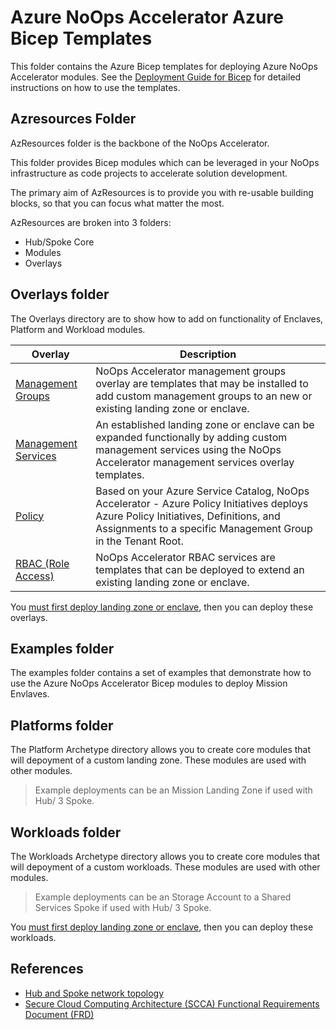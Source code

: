 # Azure NoOps Accelerator Azure Bicep Templates

This folder contains the Azure Bicep templates for deploying Azure NoOps Accelerator modules. See the [Deployment Guide for Bicep](../bicep/examples/deployment-guide-bicep.md) for detailed instructions on how to use the templates.

## Azresources Folder

AzResources folder is the backbone of the NoOps Accelerator.

This folder provides Bicep modules which can be leveraged in your NoOps infrastructure as code projects to accelerate solution development.

The primary aim of AzResources is to provide you with re-usable building blocks, so that you can focus what matter the most.

AzResources are broken into 3 folders:

- Hub/Spoke Core
- Modules
- Overlays

## Overlays folder

The Overlays directory are to show how to add on functionality of Enclaves, Platform and Workload modules.

| Overlay | Description |
| ------- | ----------- |
| [Management Groups](./overlays/management-groups/readme.md) | NoOps Accelerator management groups overlay are templates that may be installed to add custom management groups to an new or existing landing zone or enclave. |
| [Management Services](./overlays/management-services/readme.md) | An established landing zone or enclave can be expanded functionally by adding custom management services using the NoOps Accelerator management services overlay templates. |
| [Policy](./overlays/policy/readme.md) | Based on your Azure Service Catalog, NoOps Accelerator - Azure Policy Initiatives deploys Azure Policy Initiatives, Definitions, and Assignments to a specific Management Group in the Tenant Root. |
| [RBAC (Role Access)](./overlays/roles/readme.md) | NoOps Accelerator RBAC services are templates that can be deployed to extend an existing landing zone or enclave. |

You [must first deploy landing zone or enclave](../../docs/wiki/archetypes/Platform/authoring-guide.md), then you can deploy these overlays.

## Examples folder

The examples folder contains a set of examples that demonstrate how to use the Azure NoOps Accelerator Bicep modules to deploy Mission Envlaves.

## Platforms folder

The Platform Archetype directory allows you to create core modules that will depoyment of a custom landing zone. These modules are used with other modules.

>Example deployments can be an Mission Landing Zone if used with Hub/ 3 Spoke.

## Workloads folder

The Workloads Archetype directory allows you to create core modules that will depoyment of a custom workloads. These modules are used with other modules.

>Example deployments can be an Storage Account to a Shared Services Spoke if used with Hub/ 3 Spoke.

You [must first deploy landing zone or enclave](../../docs/wiki/archetypes/Platform/authoring-guide.md), then you can deploy these workloads.

## References

* [Hub and Spoke network topology](https://docs.microsoft.com/en-us/azure/architecture/reference-architectures/hybrid-networking/hub-spoke)
* [Secure Cloud Computing Architecture (SCCA) Functional Requirements Document (FRD)](https://rmf.org/wp-content/uploads/2018/05/SCCA_FRD_v2-9.pdf)

 [//]: # (************************)
 [//]: # (INSERT LINK LABELS BELOW)
 [//]: # (************************)

[mlz_architecture]:                            https://github.com/Azure/missionlz "MLZ Accelerator"
[wiki_deployment_flow]:                        https://github.com/https://github.com/Azure/NoOpsAccelerator/wiki/DeploymentFlow "Wiki - Deployment Flow"

